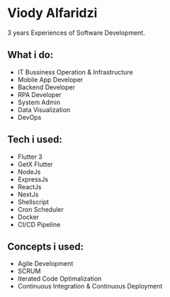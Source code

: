 # Viody Alfaridzi
3 years Experiences of Software Development.

## What i do:
- IT Bussiness Operation & Infrastructure
- Mobile App Developer
- Backend Developer
- RPA Developer
- System Admin
- Data Visualization
- DevOps

## Tech i used:
- Flutter 3
- GetX Flutter
- NodeJs
- ExpressJs
- ReactJs
- NextJs
- Shellscript
- Cron Scheduler
- Docker
- CI/CD Pipeline

## Concepts i used:
- Agile Development
- SCRUM
- Iterated Code Optimalization
- Continuous Integration & Continuous Deployment
